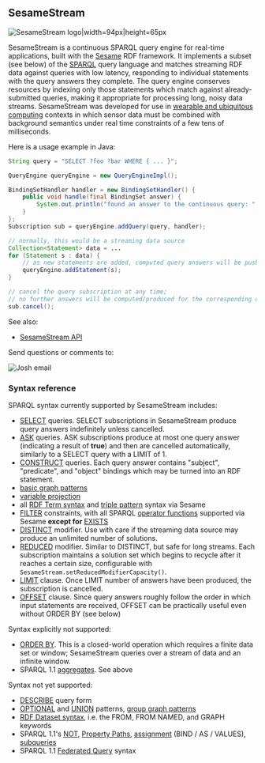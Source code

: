 <!-- This README can be viewed at https://github.com/joshsh/sesamestream/wiki -->

## SesameStream

![SesameStream logo|width=94px|height=65px](https://github.com/joshsh/sesamestream/wiki/graphics/sesamestream-logo-small.png)

SesameStream is a continuous SPARQL query engine for real-time applications, built with the [Sesame](http://www.openrdf.org/) RDF framework.  It implements a subset (see below) of the [SPARQL](http://www.w3.org/TR/sparql11-query/) query language and matches streaming RDF data against queries with low latency, responding to individual statements with the query answers they complete.  The query engine conserves resources by indexing only those statements which match against already-submitted queries, making it appropriate for processing long, noisy data streams.  SesameStream was developed for use in [wearable and ubiquitous computing](https://github.com/joshsh/extendo) contexts in which sensor data must be combined with background semantics under real time constraints of a few tens of milliseconds.

Here is a usage example in Java:

```java
String query = "SELECT ?foo ?bar WHERE { ... }";

QueryEngine queryEngine = new QueryEngineImpl();

BindingSetHandler handler = new BindingSetHandler() {
    public void handle(final BindingSet answer) {
        System.out.println("found an answer to the continuous query: " + answer);
    }
};
Subscription sub = queryEngine.addQuery(query, handler);    

// normally, this would be a streaming data source
Collection<Statement> data = ...
for (Statement s : data) {
    // as new statements are added, computed query answers will be pushed to the BindingSetHandler
    queryEngine.addStatement(s);        
}

// cancel the query subscription at any time;
// no further answers will be computed/produced for the corresponding query
sub.cancel();
```

See also:
* [SesameStream API](http://fortytwo.net/projects/sesamestream/api/latest/)

Send questions or comments to:

![Josh email](http://fortytwo.net/Home_files/josh_email.jpg)


### Syntax reference

SPARQL syntax currently supported by SesameStream includes:
* [SELECT](http://www.w3.org/TR/sparql11-query/#select) queries.  SELECT subscriptions in SesameStream produce query answers indefinitely unless cancelled.
* [ASK](http://www.w3.org/TR/sparql11-query/#ask) queries.  ASK subscriptions produce at most one query answer (indicating a result of **true**) and then are cancelled automatically, similarly to a SELECT query with a LIMIT of 1.
* [CONSTRUCT](http://www.w3.org/TR/sparql11-query/#construct) queries.  Each query answer contains "subject", "predicate", and "object" bindings which may be turned into an RDF statement.
* [basic graph patterns](http://www.w3.org/TR/sparql11-query/#BasicGraphPatterns)
* [variable projection](http://www.w3.org/TR/sparql11-query/#modProjection)
* all [RDF Term syntax](http://www.w3.org/TR/sparql11-query/#syntaxTerms) and [triple pattern](http://www.w3.org/TR/sparql11-query/#QSynTriples) syntax via Sesame
* [FILTER](http://www.w3.org/TR/sparql11-query/#tests) constraints, with all SPARQL [operator functions](http://www.w3.org/TR/sparql11-query/#SparqlOps) supported via Sesame **except for** [EXISTS](http://www.w3.org/TR/sparql11-query/#func-filter-exists)
* [DISTINCT](http://www.w3.org/TR/sparql11-query/#modDuplicates) modifier.  Use with care if the streaming data source may produce an unlimited number of solutions.
* [REDUCED](http://www.w3.org/TR/sparql11-query/#modDuplicates) modifier.  Similar to DISTINCT, but safe for long streams.  Each subscription maintains a solution set which begins to recycle after it reaches a certain size, configurable with `SesameStream.setReducedModifierCapacity()`.
* [LIMIT](http://www.w3.org/TR/sparql11-query/#modResultLimit) clause.  Once LIMIT number of answers have been produced, the subscription is cancelled.
* [OFFSET](http://www.w3.org/TR/sparql11-query/#modOffset) clause.  Since query answers roughly follow the order in which input statements are received, OFFSET can be practically useful even without ORDER BY (see below)

Syntax explicitly not supported:
* [ORDER BY](http://www.w3.org/TR/sparql11-query/#modOrderBy).  This is a closed-world operation which requires a finite data set or window; SesameStream queries over a stream of data and an infinite window.
* SPARQL 1.1 [aggregates](http://www.w3.org/TR/sparql11-query/#aggregates).  See above

Syntax not yet supported:
* [DESCRIBE](http://www.w3.org/TR/sparql11-query/#describe) query form
* [OPTIONAL](http://www.w3.org/TR/sparql11-query/#optionals) and [UNION](http://www.w3.org/TR/sparql11-query/#alternatives) patterns, [group graph patterns](http://www.w3.org/TR/sparql11-query/#GroupPatterns)
* [RDF Dataset syntax](http://www.w3.org/TR/sparql11-query/#rdfDataset), i.e. the FROM, FROM NAMED, and GRAPH keywords
* SPARQL 1.1's [NOT](http://www.w3.org/TR/sparql11-query/#negation), [Property Paths](http://www.w3.org/TR/sparql11-query/#propertypaths), [assignment](http://www.w3.org/TR/sparql11-query/#assignment) (BIND / AS / VALUES), [subqueries](http://www.w3.org/TR/sparql11-query/#subqueries)
* SPARQL 1.1 [Federated Query](http://www.w3.org/TR/sparql11-federated-query/) syntax
